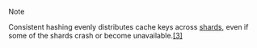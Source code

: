 > [!note]
> Consistent hashing evenly distributes cache keys across [shards](https://en.wikipedia.org/wiki/Shard_(database_architecture) "Shard (database architecture)"), even if some of the shards crash or become unavailable.[[3]](https://en.wikipedia.org/wiki/Consistent_hashing#cite_note-3)